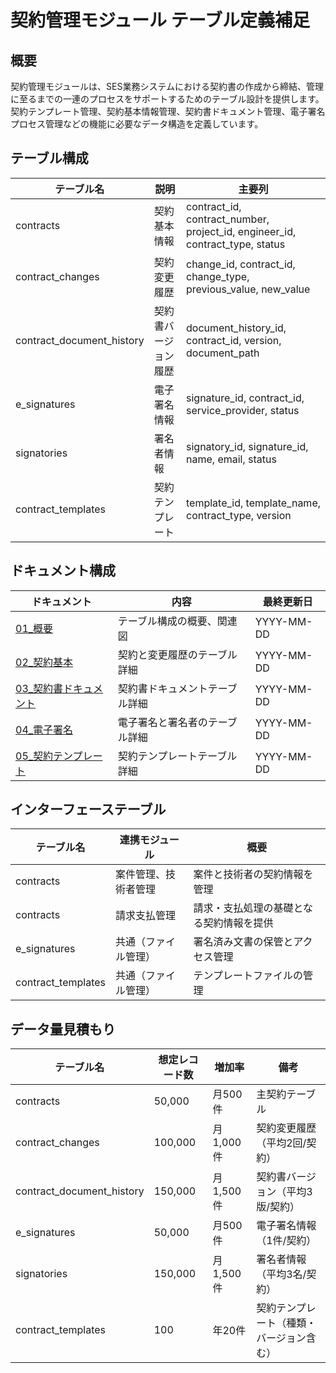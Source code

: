 # 契約管理モジュール テーブル定義補足

## 概要
契約管理モジュールは、SES業務システムにおける契約書の作成から締結、管理に至るまでの一連のプロセスをサポートするためのテーブル設計を提供します。契約テンプレート管理、契約基本情報管理、契約書ドキュメント管理、電子署名プロセス管理などの機能に必要なデータ構造を定義しています。

## テーブル構成

| テーブル名 | 説明 | 主要列 |
|----------|------|-------|
| contracts | 契約基本情報 | contract_id, contract_number, project_id, engineer_id, contract_type, status |
| contract_changes | 契約変更履歴 | change_id, contract_id, change_type, previous_value, new_value |
| contract_document_history | 契約書バージョン履歴 | document_history_id, contract_id, version, document_path |
| e_signatures | 電子署名情報 | signature_id, contract_id, service_provider, status |
| signatories | 署名者情報 | signatory_id, signature_id, name, email, status |
| contract_templates | 契約テンプレート | template_id, template_name, contract_type, version |

## ドキュメント構成

| ドキュメント | 内容 | 最終更新日 |
|------------|------|----------|
| [01_概要](./01_概要.md) | テーブル構成の概要、関連図 | YYYY-MM-DD |
| [02_契約基本](./02_契約基本.md) | 契約と変更履歴のテーブル詳細 | YYYY-MM-DD |
| [03_契約書ドキュメント](./03_契約書ドキュメント.md) | 契約書ドキュメントテーブル詳細 | YYYY-MM-DD |
| [04_電子署名](./04_電子署名.md) | 電子署名と署名者のテーブル詳細 | YYYY-MM-DD |
| [05_契約テンプレート](./05_契約テンプレート.md) | 契約テンプレートテーブル詳細 | YYYY-MM-DD |

## インターフェーステーブル

| テーブル名 | 連携モジュール | 概要 |
|----------|--------------|------|
| contracts | 案件管理、技術者管理 | 案件と技術者の契約情報を管理 |
| contracts | 請求支払管理 | 請求・支払処理の基礎となる契約情報を提供 |
| e_signatures | 共通（ファイル管理） | 署名済み文書の保管とアクセス管理 |
| contract_templates | 共通（ファイル管理） | テンプレートファイルの管理 |

## データ量見積もり

| テーブル名 | 想定レコード数 | 増加率 | 備考 |
|----------|--------------|-------|------|
| contracts | 50,000 | 月500件 | 主契約テーブル |
| contract_changes | 100,000 | 月1,000件 | 契約変更履歴（平均2回/契約） |
| contract_document_history | 150,000 | 月1,500件 | 契約書バージョン（平均3版/契約） |
| e_signatures | 50,000 | 月500件 | 電子署名情報（1件/契約） |
| signatories | 150,000 | 月1,500件 | 署名者情報（平均3名/契約） |
| contract_templates | 100 | 年20件 | 契約テンプレート（種類・バージョン含む） |